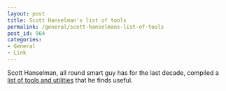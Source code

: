 ```yaml
---
layout: post
title: Scott Hanselman's list of tools
permalink: /general/scott-hanselmans-list-of-tools
post_id: 964
categories:
- General
- Link
---
```


Scott Hanselman, all round smart guy has for the last decade, compiled a [list of tools and utilities](http://hanselman.com/tools) that he finds useful.
